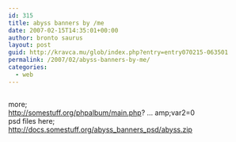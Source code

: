 ```yaml
---
id: 315
title: abyss banners by /me
date: 2007-02-15T14:35:01+00:00
author: bronto saurus
layout: post
guid: http://kravca.mu/glob/index.php?entry=entry070215-063501
permalink: /2007/02/abyss-banners-by-me/
categories:
  - web
---
```

[<img src="http://somestuff.org/images/galleries/logos/abyss/abyss120x240.png" border="0" alt="" />](javascript:openpopup('http://somestuff.org/images/galleries/logos/abyss/abyss120x240.png',800,600,false);)

more;  
<a href="http://somestuff.org/phpalbum/main.php?cmd=album&#038;var1=logos%2Fabyss/&#038;var2=0" target="_blank" >http://somestuff.org/phpalbum/main.php? &#8230; amp;var2=0</a>  
psd files here;  
<a href="http://docs.somestuff.org/abyss_banners_psd/abyss.zip" target="_blank" >http://docs.somestuff.org/abyss_banners_psd/abyss.zip</a>